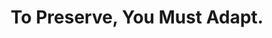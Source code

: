 ---
abstract: null
creators:
- Kinnaman, Alex
- Howard, Rachel
- Ulvestad, Deanna
date: null
document_url: https://services.phaidra.univie.ac.at/api/object/o:1422933/download
grand_parent: iPRES
institutions:
- Virginia Tech University Libraries
- University of Louisville Libraries
- Greene County Public Library
keywords: []
landing_page_url: https://phaidra.univie.ac.at/o:1422933
language: eng
layout: publication
license: All rights reserved
notes_url: null
parent: iPRES 2021
presentation_url: null
publication_type: lightning talk
size: 50452
source_name: iPRES
title: To Preserve, You Must Adapt.
year: 2021
---